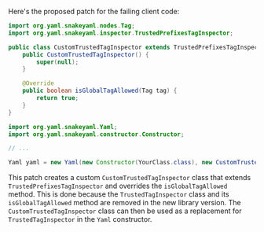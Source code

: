 Here's the proposed patch for the failing client code:

```java
import org.yaml.snakeyaml.nodes.Tag;
import org.yaml.snakeyaml.inspector.TrustedPrefixesTagInspector;

public class CustomTrustedTagInspector extends TrustedPrefixesTagInspector {
    public CustomTrustedTagInspector() {
        super(null);
    }

    @Override
    public boolean isGlobalTagAllowed(Tag tag) {
        return true;
    }
}

import org.yaml.snakeyaml.Yaml;
import org.yaml.snakeyaml.constructor.Constructor;

// ...

Yaml yaml = new Yaml(new Constructor(YourClass.class), new CustomTrustedTagInspector());
```

This patch creates a custom `CustomTrustedTagInspector` class that extends `TrustedPrefixesTagInspector` and overrides the `isGlobalTagAllowed` method. This is done because the `TrustedTagInspector` class and its `isGlobalTagAllowed` method are removed in the new library version. The `CustomTrustedTagInspector` class can then be used as a replacement for `TrustedTagInspector` in the `Yaml` constructor.